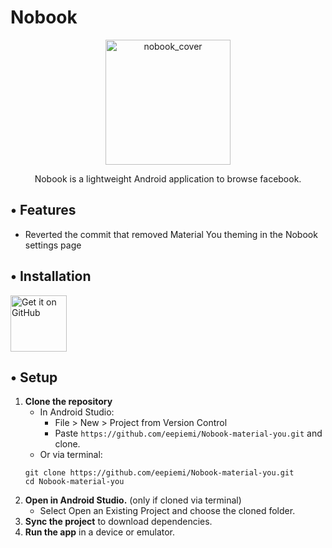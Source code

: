 # Nobook
<p align="center">
  <img src='images/nobook_github_cover.png' height='200' alt="nobook_cover">
</p>

<div align="center">Nobook is a lightweight Android application to browse facebook.</div>

## • Features

*  Reverted the commit that removed Material You theming in the Nobook settings page

## • Installation

[<img src='images/get-it-on-github.png' alt='Get it on GitHub' height = "90">](https://github.com/eepiemi/Nobook-material-you/releases/latest)

## • Setup

1.  **Clone the repository**
    * In Android Studio:
      * File > New > Project from Version Control
      * Paste `https://github.com/eepiemi/Nobook-material-you.git` and clone.
    * Or via terminal: 
    ```
    git clone https://github.com/eepiemi/Nobook-material-you.git
    cd Nobook-material-you
    ``` 
2.  **Open in Android Studio.** (only if cloned via terminal)
    * Select Open an Existing Project and choose the cloned folder.
3. **Sync the project** to download dependencies.
4. **Run the app** in a device or emulator.
